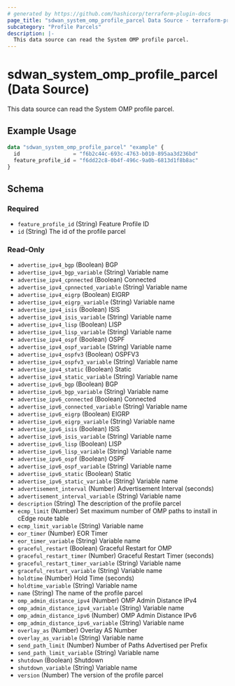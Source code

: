 ```yaml
---
# generated by https://github.com/hashicorp/terraform-plugin-docs
page_title: "sdwan_system_omp_profile_parcel Data Source - terraform-provider-sdwan"
subcategory: "Profile Parcels"
description: |-
  This data source can read the System OMP profile parcel.
---
```


# sdwan_system_omp_profile_parcel (Data Source)

This data source can read the System OMP profile parcel.

## Example Usage

```terraform
data "sdwan_system_omp_profile_parcel" "example" {
  id                 = "f6b2c44c-693c-4763-b010-895aa3d236bd"
  feature_profile_id = "f6dd22c8-0b4f-496c-9a0b-6813d1f8b8ac"
}
```

<!-- schema generated by tfplugindocs -->
## Schema

### Required

- `feature_profile_id` (String) Feature Profile ID
- `id` (String) The id of the profile parcel

### Read-Only

- `advertise_ipv4_bgp` (Boolean) BGP
- `advertise_ipv4_bgp_variable` (String) Variable name
- `advertise_ipv4_cpnnected` (Boolean) Connected
- `advertise_ipv4_cpnnected_variable` (String) Variable name
- `advertise_ipv4_eigrp` (Boolean) EIGRP
- `advertise_ipv4_eigrp_variable` (String) Variable name
- `advertise_ipv4_isis` (Boolean) ISIS
- `advertise_ipv4_isis_variable` (String) Variable name
- `advertise_ipv4_lisp` (Boolean) LISP
- `advertise_ipv4_lisp_variable` (String) Variable name
- `advertise_ipv4_ospf` (Boolean) OSPF
- `advertise_ipv4_ospf_variable` (String) Variable name
- `advertise_ipv4_ospfv3` (Boolean) OSPFV3
- `advertise_ipv4_ospfv3_variable` (String) Variable name
- `advertise_ipv4_static` (Boolean) Static
- `advertise_ipv4_static_variable` (String) Variable name
- `advertise_ipv6_bgp` (Boolean) BGP
- `advertise_ipv6_bgp_variable` (String) Variable name
- `advertise_ipv6_connected` (Boolean) Connected
- `advertise_ipv6_connected_variable` (String) Variable name
- `advertise_ipv6_eigrp` (Boolean) EIGRP
- `advertise_ipv6_eigrp_variable` (String) Variable name
- `advertise_ipv6_isis` (Boolean) ISIS
- `advertise_ipv6_isis_variable` (String) Variable name
- `advertise_ipv6_lisp` (Boolean) LISP
- `advertise_ipv6_lisp_variable` (String) Variable name
- `advertise_ipv6_ospf` (Boolean) OSPF
- `advertise_ipv6_ospf_variable` (String) Variable name
- `advertise_ipv6_static` (Boolean) Static
- `advertise_ipv6_static_variable` (String) Variable name
- `advertisement_interval` (Number) Advertisement Interval (seconds)
- `advertisement_interval_variable` (String) Variable name
- `description` (String) The description of the profile parcel
- `ecmp_limit` (Number) Set maximum number of OMP paths to install in cEdge route table
- `ecmp_limit_variable` (String) Variable name
- `eor_timer` (Number) EOR Timer
- `eor_timer_variable` (String) Variable name
- `graceful_restart` (Boolean) Graceful Restart for OMP
- `graceful_restart_timer` (Number) Graceful Restart Timer (seconds)
- `graceful_restart_timer_variable` (String) Variable name
- `graceful_restart_variable` (String) Variable name
- `holdtime` (Number) Hold Time (seconds)
- `holdtime_variable` (String) Variable name
- `name` (String) The name of the profile parcel
- `omp_admin_distance_ipv4` (Number) OMP Admin Distance IPv4
- `omp_admin_distance_ipv4_variable` (String) Variable name
- `omp_admin_distance_ipv6` (Number) OMP Admin Distance IPv6
- `omp_admin_distance_ipv6_variable` (String) Variable name
- `overlay_as` (Number) Overlay AS Number
- `overlay_as_variable` (String) Variable name
- `send_path_limit` (Number) Number of Paths Advertised per Prefix
- `send_path_limit_variable` (String) Variable name
- `shutdown` (Boolean) Shutdown
- `shutdown_variable` (String) Variable name
- `version` (Number) The version of the profile parcel
